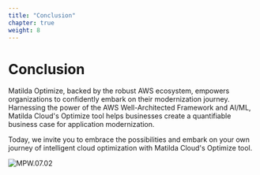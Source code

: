 ```yaml
---
title: "Conclusion" 
chapter: true
weight: 8
---
```

# Conclusion

Matilda Optimize, backed by the robust AWS ecosystem, empowers organizations to confidently embark on their modernization journey. Harnessing the power of the AWS Well-Architected Framework and AI/ML, Matilda Cloud's Optimize tool helps businesses create a quantifiable business case for application modernization.

Today, we invite you to embrace the possibilities and embark on your own journey of intelligent cloud optimization with Matilda Cloud's Optimize tool.

![MPW.07.02](/images/MPW.07.02.png)